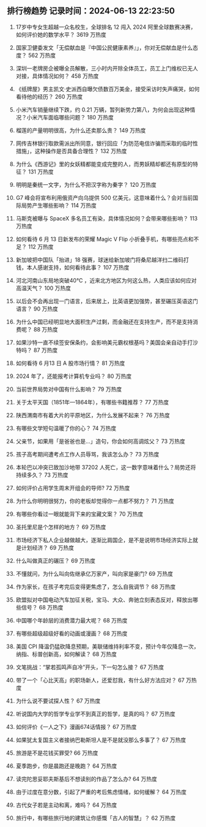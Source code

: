 
## 排行榜趋势 记录时间：2024-06-13 22:23:50
  
  1. 17岁中专女生超越一众名校生，全球排名 12 闯入 2024 阿里全球数赛决赛，如何评价她的数学水平？ 3619 万热度
    
  2. 国家卫健委发文「无偿献血是『中国公民健康素养』」，你对无偿献血是什么态度？ 562 万热度
    
  3. 深圳一老牌房企被曝全员解散，三小时内开除全体员工，员工上门维权已无人对接，具体情况如何？ 458 万热度
    
  4. 《纸牌屋》男主凯文·史派西自曝欠债数百万美金，接受采访时失声痛哭，如何看待他的经历？ 260 万热度
    
  5. 小米汽车销量继续下跌，约 0.21 万辆，暂列新势力第八，为何会出现这种情况？小米汽车面临哪些问题？ 180 万热度
    
  6. 榴莲的产量明明很高，为什么还卖那么贵？ 149 万热度
    
  7. 网传吉林银行取款需派出所同意，银行回应「为防范电信诈骗而采取的临时性措施」，这种操作是否具备合理性？ 132 万热度
    
  8. 为什么《西游记》里的女妖精都能变成完整的人，而男妖精却都还有原型的特征？ 131 万热度
    
  9. 明明是秦统一文字，为什么不把汉字称为秦字？ 120 万热度
    
  10. G7 峰会将宣布利用俄资产向乌提供 500 亿美元，这意味着什么？会对当前国际局势产生哪些影响？ 114 万热度
    
  11. 马斯克被曝与 SpaceX 多名员工有染，具体情况如何？会带来哪些影响？ 113 万热度
    
  12. 如何看待 6 月 13 日新发布的荣耀 Magic V Flip 小折叠手机，有哪些亮点和不足？ 112 万热度
    
  13. 新加坡把中国队「抬进」18 强赛，球迷给新加坡门将桑尼越洋扫二维码打钱，本人感谢支持，如何看待此事？ 107 万热度
    
  14. 河北河南山东局地突破40℃ ，近来北方地区为何这么热，人类应该如何应对高温天气？ 100 万热度
    
  15. 以后会不会再出现一门语言，后来居上，比英语更加强势，甚至碾压英语这门语言？ 90 万热度
    
  16. 为什么中国已经明显地大面积生产过剩，而金融还在支持生产，而不是支持消费呢？ 88 万热度
    
  17. 如果沙特一直不续签安保条约，会影响美元霸权根基吗？美国会亲自动手打沙特吗？ 87 万热度
    
  18. 如何看待 6 月13 日 A 股市场行情？ 81 万热度
    
  19. 2024 年了，还能报考计算机专业吗？ 80 万热度
    
  20. 当前世界局势对中国有什么影响？ 79 万热度
    
  21. 关于太平天国（1851年—1864年），有哪些书籍推荐？ 77 万热度
    
  22. 陕西渭南市有着大片的平原地区，为什么发展不起来？ 76 万热度
    
  23. 有哪些文学短句温暖了你的心？ 74 万热度
    
  24. 父亲节，如果用「是爸爸也是...」造句，你会如何高调炫父？ 73 万热度
    
  25. 孩子高考期间遭考点工作人员辱骂，我该怎么办？ 73 万热度
    
  26. 本轮巴以冲突已致加沙地带 37202 人死亡，这一数字意味着什么？局势还将持续多久？ 73 万热度
    
  27. 如何评价占用学生周末开组会的导师? 72 万热度
    
  28. 为什么你明明很努力，你的老板却觉得你一点都不努力？ 71 万热度
    
  29. 有哪些你看过一眼就能背下来的宝藏文案？ 70 万热度
    
  30. 圣托里尼是个怎样的地方？ 69 万热度
    
  31. 市场经济下私人企业越做越大，逐渐比肩国企，是不是说明市场经济实际上就是计划经济？ 69 万热度
    
  32. 什么叫做真正的碾压？ 69 万热度
    
  33. 不懂就问，为什么叫向佐继承亿万家产，叫向家是豪门? 69 万热度
    
  34. 作为家长，在孩子考完后变得更焦虑了，怎么自我调节？ 68 万热度
    
  35. 欧盟拟对中国电动汽车加征关税，宝马、大众、奔驰立刻表态反对，释放出哪些信号？ 68 万热度
    
  36. 中国哪个年龄层的消费潜力最大呢？ 68 万热度
    
  37. 有哪些超级超级好看的动画或漫画？ 68 万热度
    
  38. 美国 CPI 降温仍猛砍降息预期，美联储维持利率不变，预计今年仅降息一次，纳指、标普创新高，如何解读？ 68 万热度
    
  39. 文笔挑战：“掌若孤鸣声自冷”开头，下一句怎么接？ 67 万热度
    
  40. 带了一个「心比天高」的职场新人，还爱怼我，有什么好方法应对？ 67 万热度
    
  41. 为什么说不要试探人性？ 67 万热度
    
  42. 听说国内大学的哲学专业学不到真正的哲学，是真的吗？ 67 万热度
    
  43. 如何评价《一人之下》漫画674话情报？ 67 万热度
    
  44. 如果犹太复国主义者接纳巴勒斯坦人是不是就没那么多事了？ 67 万热度
    
  45. 旅游是不是花钱买罪受? 66 万热度
    
  46. 夏季跑步，你是晨跑还是晚跑？ 64 万热度
    
  47. 读完陀思妥耶夫斯基后不想读别的作品了怎么办? 64 万热度
    
  48. 由于过度在意分数，引起了严重的考后焦虑情绪，如何缓解？ 64 万热度
    
  49. 古代女子若是主动和离，难吗？ 64 万热度
    
  50. 旅行中，有哪些旅行地的建筑让你感慨「古人的智慧」？ 62 万热度
    